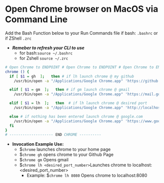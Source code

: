 # Open Chrome browser on MacOS via Command Line

Add the Bash Function below to your Run Commands file if bash: `.bashrc` or if ZShell `.zrc`

- _**Remeber to refresh your CLI to use**_
  - for bash:`source ~/.bashrc`
  - for Zshell `source ~/.zrc`

```sh
# Open Chrome to ENDPOINT # Open Chrome to ENDPOINT # Open Chrome to ENDPOINT # Open Chrome to ENDPOINT
chrome () {
  if [ $1 = gh  ];   then # if lh launch chrome @ my github
    /usr/bin/open -a "/Applications/Google Chrome.app" 'https://github.com/YOUR_GITHUB_USERNAME'

  elif [ $1 = gm  ];   then # if gm launch chrome @ gmail
    /usr/bin/open -a "/Applications/Google Chrome.app" 'https://mail.google.com/mail/u/0/#inbox'

  elif [ $1 = lh  ];   then  # if lh launch chrome @ desired port
    /usr/bin/open -a "/Applications/Google Chrome.app" 'http://localhost:'${2}

  else # if nothing has been entered launch chrome @ google.com
    /usr/bin/open -a "/Applications/Google Chrome.app" 'https://www.google.com/'
  fi
}
# -------------------- END CHROME ----------
```

- **Invocation Example Use:**
  - $`chrome` launches chrome to your home page
  - $`chrome gh` opens chrome to your Github Page
  - $`chrome gm` Opens gmail
  - $`chrome lh <desired_port_number>`Launches chrome to localhost:<desired_port_number>
    - Example: $`chrome lh 8080` Opens chrome to localhost:8080